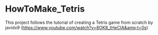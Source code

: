 # HowToMake_Tetris
This project follows the tutorial of creating a Tetris game from scratch by javidx9 
(https://www.youtube.com/watch?v=8OK8_tHeCIA&amp;t=0s)

